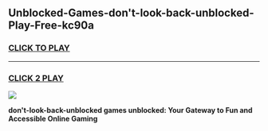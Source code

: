 
## Unblocked-Games-don't-look-back-unblocked-Play-Free-kc90a
<h3>
<a href="https://premium76.site?title=don't-look-back-unblocked&ref=23A">CLICK TO PLAY</a></h3>
<hr>

<h3>
<a href="https://premium76.site?title=don't-look-back-unblocked&ref=23A">CLICK 2 PLAY</a>
  
</h3>

<a href="https://premium76.site?title=don't-look-back-unblocked&ref=23A"><img src="https://clearcache.store/games.png"></a>


**don't-look-back-unblocked games unblocked: Your Gateway to Fun and Accessible Online Gaming**
